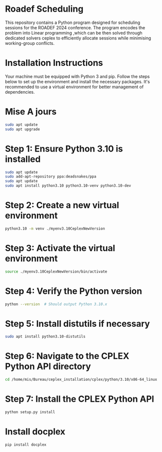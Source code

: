 # Roadef Scheduling
This repository contains a Python program designed for scheduling sessions for the ROADEF 2024 conference. The program encodes the problem into Linear programming  ,which can be then solved through dedicated solvers ceplex to efficiently allocate sessions while minimising working-group conflicts.

# Installation Instructions
Your machine must be equipped with Python 3 and pip. Follow the steps below to set up the environment and install the necessary packages. It's recommended to use a virtual environment for better management of dependencies.

# Mise A jours
```bash
sudo apt update
sudo apt upgrade
```
# Step 1: Ensure Python 3.10 is installed
```bash
sudo apt update
sudo add-apt-repository ppa:deadsnakes/ppa
sudo apt update
sudo apt install python3.10 python3.10-venv python3.10-dev
```
# Step 2: Create a new virtual environment
```bash
python3.10 -m venv ./myenv3.10CeplexNewVersion
```
# Step 3: Activate the virtual environment
```bash
source ./myenv3.10CeplexNewVersion/bin/activate
```
# Step 4: Verify the Python version
```bash
python --version  # Should output Python 3.10.x
```
# Step 5: Install distutils if necessary
```bash
sudo apt install python3.10-distutils
```
# Step 6: Navigate to the CPLEX Python API directory
```bash
cd /home/mis/Bureau/ceplex_installation/cplex/python/3.10/x86-64_linux
```
# Step 7: Install the CPLEX Python API
```bash
python setup.py install
```
# Install docplex 
```bash
pip install docplex
```

